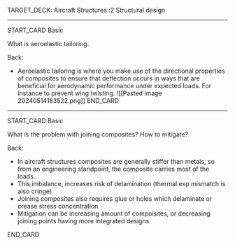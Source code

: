 TARGET_DECK: Aircraft Structures::2 Structural design

---

START_CARD
Basic

What is aeroelastic tailoring.

Back: 
- Aeroelastic tailoring is where you make use of the directional properties of composites to ensure that deflection occurs in ways that are beneficial for aerodynamic performance under expected loads. For instance to prevent wing twisting.
![[Pasted image 20240514183522.png]]
END_CARD


--------

START_CARD
Basic

What is the problem with joining composites? How to mitigate?

Back: 
- In aircraft structures composites are generally stiffer than metals, so from an engineering standpoint, the composite carries most of the loads.
- This imbalance, increases risk of delamination (thermal exp mismatch is also cringe)
- Joining composites also requires glue or holes which delaminate or crease stress concentration
- Mitigation can be increasing amount of compoisites, or decreasing joining points having more integrated designs

END_CARD


